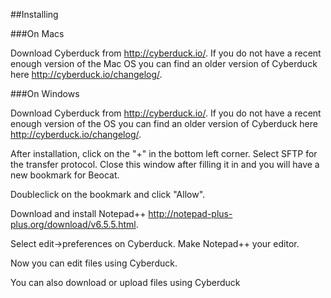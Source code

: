 ##Installing 


###On Macs

Download Cyberduck from http://cyberduck.io/. If you do not have a recent enough version of the Mac OS you can find an older version of Cyberduck here http://cyberduck.io/changelog/.

###On Windows

Download Cyberduck from http://cyberduck.io/. If you do not have a recent enough version of the OS you can find an older version of Cyberduck here http://cyberduck.io/changelog/.

After installation, click on the "+" in the bottom left corner. Select SFTP for the transfer protocol. Close this window after filling it in and you will have a new bookmark for Beocat.

Doubleclick on the bookmark and click "Allow".


Download and install Notepad++ http://notepad-plus-plus.org/download/v6.5.5.html. 

Select edit->preferences on Cyberduck. Make Notepad++ your editor.


Now you can edit files using Cyberduck.

You can also download or upload files using Cyberduck


